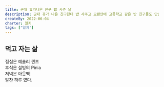 ```yaml
---
title: 군대 휴가나온 친구 밥 사준 날
description: 군대 휴가 나온 친구한테 밥 사주고 오랜만에 고등학교 같은 반 친구들도 만났다.
createBy: 2022-06-04
charter: 일지
tags: ["일지"]
---
```


## 먹고 자는 삶

점심은 예슐리 퀸즈  
후식은 설빙의 Pinia  
저녁은 아웃백  
알찬 하루 였다.
